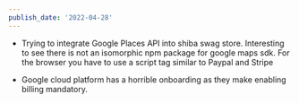 ```yaml
---
publish_date: '2022-04-28'
---
```

- Trying to integrate Google Places API into shiba swag store. Interesting to see there is not an isomorphic npm package for google maps sdk. For the browser you have to use a script tag similar to Paypal and Stripe

- Google cloud platform has a horrible onboarding as they make enabling billing mandatory.
